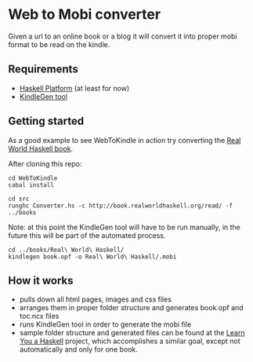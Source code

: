 # Web to Mobi converter

Given a url to an online book or a blog it will convert it into proper mobi format to be read on the kindle.

## Requirements

- [Haskell Platform](http://hackage.haskell.org/platform/) (at least for now)
- [KindleGen tool](http://www.amazon.com/gp/feature.html?ie=UTF8&docId=1000234621)

## Getting started

As a good example to see WebToKindle in action try converting the [Real World Haskell book](http://book.realworldhaskell.org/read/).

After cloning this repo:

    cd WebToKindle
    cabal install

    cd src
    runghc Converter.hs -c http://book.realworldhaskell.org/read/ -f ../books

Note: at this point the KindleGen tool will have to be run manually, in the
future this will be part of the automated process.

    cd ../books/Real\ World\ Haskell/
    kindlegen book.opf -o Real\ World\ Haskell/.mobi

## How it works

- pulls down all html pages, images and css files
- arranges them in proper folder structure and generates book.opf and toc.ncx files 
- runs KindleGen tool in order to generate the mobi file
- sample folder structure and generated files can be found at the [Learn You a
  Haskell](https://github.com/igstan/learn-you-a-haskell-kindle) project, which
accomplishes a similar goal, except not automatically and only for one book.
